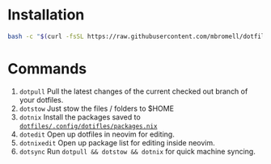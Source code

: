 # Installation

```bash
bash -c "$(curl -fsSL https://raw.githubusercontent.com/mbromell/dotfiles/main/install.sh)"
```

# Commands

1. `dotpull` Pull the latest changes of the current checked out branch of your
    dotfiles.
2. `dotstow` Just stow the files / folders to $HOME
3. `dotnix` Install the packages saved to
    [`dotfiles/.config/dotifles/packages.nix`](dotfiles/.config/dotifles/packages.nix)
4. `dotedit` Open up dotfiles in neovim for editing.
5. `dotnixedit` Open up package list for editing inside neovim.
6. `dotsync` Run `dotpull && dotstow && dotnix` for quick machine syncing.
